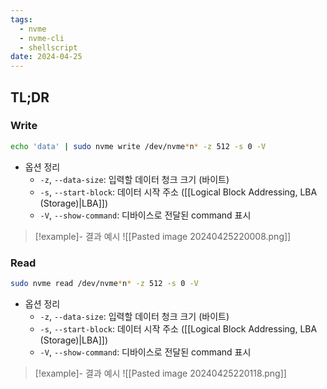 ```yaml
---
tags:
  - nvme
  - nvme-cli
  - shellscript
date: 2024-04-25
---
```

## TL;DR

### Write

```bash
echo 'data' | sudo nvme write /dev/nvme*n* -z 512 -s 0 -V
```

- 옵션 정리
	- `-z`, `--data-size`: 입력할 데이터 청크 크기 (바이트)
	- `-s`, `--start-block`: 데이터 시작 주소 ([[Logical Block Addressing, LBA (Storage)|LBA]])
	- `-V`, `--show-command`: 디바이스로 전달된 command 표시

> [!example]- 결과 예시
> ![[Pasted image 20240425220008.png]]

### Read

```bash
sudo nvme read /dev/nvme*n* -z 512 -s 0 -V
```

- 옵션 정리
	- `-z`, `--data-size`: 입력할 데이터 청크 크기 (바이트)
	- `-s`, `--start-block`: 데이터 시작 주소 ([[Logical Block Addressing, LBA (Storage)|LBA]])
	- `-V`, `--show-command`: 디바이스로 전달된 command 표시

> [!example]- 결과 예시
> ![[Pasted image 20240425220118.png]]